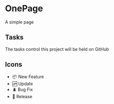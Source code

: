 # OnePage
A simple page

## Tasks

The tasks control this project will be held on GitHub

## Icons

- :package: New Feature  
- :up: Update  
- :beetle: Bug Fix  
- :checkered_flag: Release
